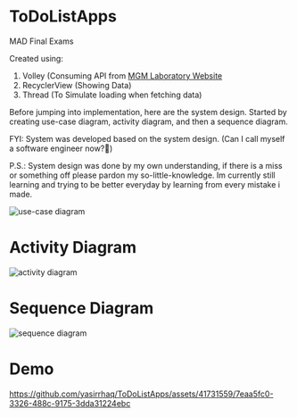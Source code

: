 # ToDoListApps
MAD Final Exams

Created using:
1. Volley (Consuming API from [MGM Laboratory Website](https://mgm.ub.ac.id/todo.php)
2. RecyclerView (Showing Data)
3. Thread (To Simulate loading when fetching data)

Before jumping into implementation, here are the system design. Started by creating use-case diagram, activity diagram, and then a sequence diagram.

FYI: System was developed based on the system design. (Can I call myself a software engineer now?🤪)

P.S.: System design was done by my own understanding, if there is a miss or something off please pardon my so-little-knowledge. 
Im currently still learning and trying to be better everyday by learning from every mistake i made.

![use-case diagram](https://github.com/yasirrhaq/ToDoListApps/assets/41731559/7c2d001b-ebcf-4903-b9de-9569408e8412)

# Activity Diagram
![activity diagram](https://github.com/yasirrhaq/ToDoListApps/assets/41731559/2045fb20-3294-483d-bd81-cc93784c0399)

# Sequence Diagram
![sequence diagram](https://github.com/yasirrhaq/ToDoListApps/assets/41731559/6c4448eb-9cf4-45d2-82b1-a0f178c9325a)


# Demo
https://github.com/yasirrhaq/ToDoListApps/assets/41731559/7eaa5fc0-3326-488c-9175-3dda31224ebc



